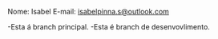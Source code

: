 Nome: Isabel 
E-mail: isabelpinna.s@outlook.com

-Esta á branch principal.
-Esta é branch de desenvovlimento.

